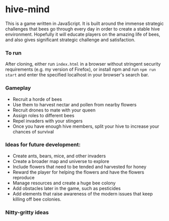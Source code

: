 # hive-mind
This is a game written in JavaScript. It is built around the
immense strategic challenges that bees go through every day in order to
create a stable hive environment. Hopefully it will educate players on the
amazing life of bees, and also gives significant strategic challenge and
satisfaction.

### To run
After cloning, either run `index.html` in a browser without stringent
security requirements (e.g. my version of Firefox), or install npm and run
`npm run start` and enter the specified localhost in your browser's search
bar.

### Gameplay
* Recruit a horde of bees
* Use them to harvest nectar and pollen from nearby flowers
* Recruit drones to mate with your queen
* Assign roles to different bees
* Repel invaders with your stingers
* Once you have enough hive members, split your hive to increase your chances
of survival


### Ideas for future development:
* Create ants, bears, mice, and other invaders
* Create a broader map and universe to explore
* Include flowers that need to be tended and harvested for honey
* Reward the player for helping the flowers and have the flowers reproduce
* Manage resources and create a huge bee colony
* Add obstacles later in the game, such as pesticides
* Add elements that raise awareness of the modern issues that keep killing off
bee colonies.

### Nitty-gritty ideas
